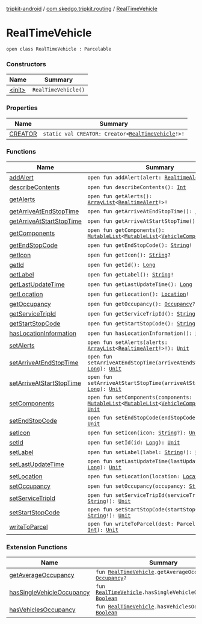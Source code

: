 [tripkit-android](../../index.md) / [com.skedgo.tripkit.routing](../index.md) / [RealTimeVehicle](./index.md)

# RealTimeVehicle

`open class RealTimeVehicle : Parcelable`

### Constructors

| Name | Summary |
|---|---|
| [&lt;init&gt;](-init-.md) | `RealTimeVehicle()` |

### Properties

| Name | Summary |
|---|---|
| [CREATOR](-c-r-e-a-t-o-r.md) | `static val CREATOR: Creator<`[`RealTimeVehicle`](./index.md)`!>!` |

### Functions

| Name | Summary |
|---|---|
| [addAlert](add-alert.md) | `open fun addAlert(alert: `[`RealtimeAlert`](../../com.skedgo.tripkit.common.model/-realtime-alert/index.md)`!): `[`Unit`](https://kotlinlang.org/api/latest/jvm/stdlib/kotlin/-unit/index.html) |
| [describeContents](describe-contents.md) | `open fun describeContents(): `[`Int`](https://kotlinlang.org/api/latest/jvm/stdlib/kotlin/-int/index.html) |
| [getAlerts](get-alerts.md) | `open fun getAlerts(): `[`ArrayList`](https://docs.oracle.com/javase/7/docs/api/java/util/ArrayList.html)`<`[`RealtimeAlert`](../../com.skedgo.tripkit.common.model/-realtime-alert/index.md)`!>!` |
| [getArriveAtEndStopTime](get-arrive-at-end-stop-time.md) | `open fun getArriveAtEndStopTime(): `[`Long`](https://kotlinlang.org/api/latest/jvm/stdlib/kotlin/-long/index.html) |
| [getArriveAtStartStopTime](get-arrive-at-start-stop-time.md) | `open fun getArriveAtStartStopTime(): `[`Long`](https://kotlinlang.org/api/latest/jvm/stdlib/kotlin/-long/index.html) |
| [getComponents](get-components.md) | `open fun getComponents(): `[`MutableList`](https://kotlinlang.org/api/latest/jvm/stdlib/kotlin.collections/-mutable-list/index.html)`<`[`MutableList`](https://kotlinlang.org/api/latest/jvm/stdlib/kotlin.collections/-mutable-list/index.html)`<`[`VehicleComponent`](../-vehicle-component/index.md)`!>!>?` |
| [getEndStopCode](get-end-stop-code.md) | `open fun getEndStopCode(): `[`String`](https://kotlinlang.org/api/latest/jvm/stdlib/kotlin/-string/index.html)`!` |
| [getIcon](get-icon.md) | `open fun getIcon(): `[`String`](https://kotlinlang.org/api/latest/jvm/stdlib/kotlin/-string/index.html)`?` |
| [getId](get-id.md) | `open fun getId(): `[`Long`](https://kotlinlang.org/api/latest/jvm/stdlib/kotlin/-long/index.html) |
| [getLabel](get-label.md) | `open fun getLabel(): `[`String`](https://kotlinlang.org/api/latest/jvm/stdlib/kotlin/-string/index.html)`!` |
| [getLastUpdateTime](get-last-update-time.md) | `open fun getLastUpdateTime(): `[`Long`](https://kotlinlang.org/api/latest/jvm/stdlib/kotlin/-long/index.html) |
| [getLocation](get-location.md) | `open fun getLocation(): `[`Location`](../../com.skedgo.tripkit.common.model/-location/index.md)`!` |
| [getOccupancy](get-occupancy.md) | `open fun getOccupancy(): `[`Occupancy`](../-occupancy/index.md)`?` |
| [getServiceTripId](get-service-trip-id.md) | `open fun getServiceTripId(): `[`String`](https://kotlinlang.org/api/latest/jvm/stdlib/kotlin/-string/index.html)`!` |
| [getStartStopCode](get-start-stop-code.md) | `open fun getStartStopCode(): `[`String`](https://kotlinlang.org/api/latest/jvm/stdlib/kotlin/-string/index.html)`!` |
| [hasLocationInformation](has-location-information.md) | `open fun hasLocationInformation(): `[`Boolean`](https://kotlinlang.org/api/latest/jvm/stdlib/kotlin/-boolean/index.html) |
| [setAlerts](set-alerts.md) | `open fun setAlerts(alerts: `[`ArrayList`](https://docs.oracle.com/javase/7/docs/api/java/util/ArrayList.html)`<`[`RealtimeAlert`](../../com.skedgo.tripkit.common.model/-realtime-alert/index.md)`!>!): `[`Unit`](https://kotlinlang.org/api/latest/jvm/stdlib/kotlin/-unit/index.html) |
| [setArriveAtEndStopTime](set-arrive-at-end-stop-time.md) | `open fun setArriveAtEndStopTime(arriveAtEndStopTime: `[`Long`](https://kotlinlang.org/api/latest/jvm/stdlib/kotlin/-long/index.html)`): `[`Unit`](https://kotlinlang.org/api/latest/jvm/stdlib/kotlin/-unit/index.html) |
| [setArriveAtStartStopTime](set-arrive-at-start-stop-time.md) | `open fun setArriveAtStartStopTime(arriveAtStartStopTime: `[`Long`](https://kotlinlang.org/api/latest/jvm/stdlib/kotlin/-long/index.html)`): `[`Unit`](https://kotlinlang.org/api/latest/jvm/stdlib/kotlin/-unit/index.html) |
| [setComponents](set-components.md) | `open fun setComponents(components: `[`MutableList`](https://kotlinlang.org/api/latest/jvm/stdlib/kotlin.collections/-mutable-list/index.html)`<`[`MutableList`](https://kotlinlang.org/api/latest/jvm/stdlib/kotlin.collections/-mutable-list/index.html)`<`[`VehicleComponent`](../-vehicle-component/index.md)`!>!>?): `[`Unit`](https://kotlinlang.org/api/latest/jvm/stdlib/kotlin/-unit/index.html) |
| [setEndStopCode](set-end-stop-code.md) | `open fun setEndStopCode(endStopCode: `[`String`](https://kotlinlang.org/api/latest/jvm/stdlib/kotlin/-string/index.html)`!): `[`Unit`](https://kotlinlang.org/api/latest/jvm/stdlib/kotlin/-unit/index.html) |
| [setIcon](set-icon.md) | `open fun setIcon(icon: `[`String`](https://kotlinlang.org/api/latest/jvm/stdlib/kotlin/-string/index.html)`?): `[`Unit`](https://kotlinlang.org/api/latest/jvm/stdlib/kotlin/-unit/index.html) |
| [setId](set-id.md) | `open fun setId(id: `[`Long`](https://kotlinlang.org/api/latest/jvm/stdlib/kotlin/-long/index.html)`): `[`Unit`](https://kotlinlang.org/api/latest/jvm/stdlib/kotlin/-unit/index.html) |
| [setLabel](set-label.md) | `open fun setLabel(label: `[`String`](https://kotlinlang.org/api/latest/jvm/stdlib/kotlin/-string/index.html)`!): `[`Unit`](https://kotlinlang.org/api/latest/jvm/stdlib/kotlin/-unit/index.html) |
| [setLastUpdateTime](set-last-update-time.md) | `open fun setLastUpdateTime(lastUpdateTime: `[`Long`](https://kotlinlang.org/api/latest/jvm/stdlib/kotlin/-long/index.html)`): `[`Unit`](https://kotlinlang.org/api/latest/jvm/stdlib/kotlin/-unit/index.html) |
| [setLocation](set-location.md) | `open fun setLocation(location: `[`Location`](../../com.skedgo.tripkit.common.model/-location/index.md)`!): `[`Unit`](https://kotlinlang.org/api/latest/jvm/stdlib/kotlin/-unit/index.html) |
| [setOccupancy](set-occupancy.md) | `open fun setOccupancy(occupancy: `[`String`](https://kotlinlang.org/api/latest/jvm/stdlib/kotlin/-string/index.html)`?): `[`Unit`](https://kotlinlang.org/api/latest/jvm/stdlib/kotlin/-unit/index.html) |
| [setServiceTripId](set-service-trip-id.md) | `open fun setServiceTripId(serviceTripId: `[`String`](https://kotlinlang.org/api/latest/jvm/stdlib/kotlin/-string/index.html)`!): `[`Unit`](https://kotlinlang.org/api/latest/jvm/stdlib/kotlin/-unit/index.html) |
| [setStartStopCode](set-start-stop-code.md) | `open fun setStartStopCode(startStopCode: `[`String`](https://kotlinlang.org/api/latest/jvm/stdlib/kotlin/-string/index.html)`!): `[`Unit`](https://kotlinlang.org/api/latest/jvm/stdlib/kotlin/-unit/index.html) |
| [writeToParcel](write-to-parcel.md) | `open fun writeToParcel(dest: Parcel!, flags: `[`Int`](https://kotlinlang.org/api/latest/jvm/stdlib/kotlin/-int/index.html)`): `[`Unit`](https://kotlinlang.org/api/latest/jvm/stdlib/kotlin/-unit/index.html) |

### Extension Functions

| Name | Summary |
|---|---|
| [getAverageOccupancy](../../com.skedgo.tripkit.ui.trip.details.viewmodel/get-average-occupancy.md) | `fun `[`RealTimeVehicle`](./index.md)`.getAverageOccupancy(): `[`Occupancy`](../-occupancy/index.md)`?` |
| [hasSingleVehicleOccupancy](../../com.skedgo.tripkit.ui.trip.details.viewmodel/has-single-vehicle-occupancy.md) | `fun `[`RealTimeVehicle`](./index.md)`.hasSingleVehicleOccupancy(): `[`Boolean`](https://kotlinlang.org/api/latest/jvm/stdlib/kotlin/-boolean/index.html) |
| [hasVehiclesOccupancy](../../com.skedgo.tripkit.ui.trip.details.viewmodel/has-vehicles-occupancy.md) | `fun `[`RealTimeVehicle`](./index.md)`.hasVehiclesOccupancy(): `[`Boolean`](https://kotlinlang.org/api/latest/jvm/stdlib/kotlin/-boolean/index.html) |

